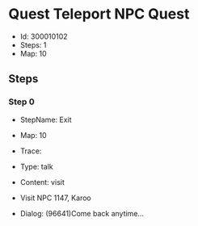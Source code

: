 # Quest Teleport NPC Quest

- Id: 300010102
- Steps: 1
- Map: 10

## Steps

### Step 0
- StepName:  Exit
- Map:  10
- Trace:  
- Type:  talk
- Content:  visit
- Visit NPC 1147, Karoo

- Dialog: (96641)Come back anytime...


